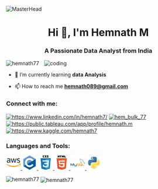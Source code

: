 
![MasterHead](https://github.com/HEMNATH77/HEMNATH77/assets/146712643/e9ce8f90-dd20-46ea-a541-4acef91168c4)



<h1 align="center">Hi 👋, I'm Hemnath M</h1>
<h3 align="center">A Passionate Data Analyst from India</h3>
<img align="right" alt="coding" width="400" src="https://github.com/HEMNATH77/HEMNATH77/assets/146712643/a014dc8e-992f-4ed9-95c0-42ad63c18383">



<p align="left"> <img src="https://komarev.com/ghpvc/?username=hemnath77&label=Profile%20views&color=0e75b6&style=flat" alt="hemnath77" /> </p>

- 🌱 I’m currently learning **data Analysis**

- 📫 How to reach me **hemnath089@gmail.com**

<h3 align="left">Connect with me:</h3>
<p align="left">
<a href="https://linkedin.com/in/https://www.linkedin.com/in/hemnath7/" target="blank"><img align="center" src="https://raw.githubusercontent.com/rahuldkjain/github-profile-readme-generator/master/src/images/icons/Social/linked-in-alt.svg" alt="https://www.linkedin.com/in/hemnath7/" height="30" width="40" /></a>
<a href="https://instagram.com/hem_bulk_77" target="blank"><img align="center" src="https://raw.githubusercontent.com/rahuldkjain/github-profile-readme-generator/master/src/images/icons/Social/instagram.svg" alt="hem_bulk_77" height="30" width="40" /></a>
<a href="https://www.google.com/imgres?q=tableau%20icon&imgurl=https%3A%2F%2Fcdn.worldvectorlogo.com%2Flogos%2Ftableau-logo.svg&imgrefurl=https%3A%2F%2Fworldvectorlogo.com%2Flogo%2Ftableau-software&docid=XNBU0EiN_h-_kM&tbnid=mVsR2TVKvV8BlM&vet=12ahUKEwi7psflsseGAxWf3jgGHd-ZBRMQM3oECG4QAA..i&w=2500&h=530&hcb=2&ved=2ahUKEwi7psflsseGAxWf3jgGHd-ZBRMQM3oECG4QAA" target="blank"><img align="center" src="https://github.com/HEMNATH77/HEMNATH77/assets/146712643/270d6f44-003f-46f3-8e20-484aa2483c49" alt="https://public.tableau.com/app/profile/hemnath.m" height="30" width="40" /></a>
<a href="https://www.kaggle.com/hemnath7" target="blank"><img align="center" src="https://github.com/HEMNATH77/HEMNATH77/assets/146712643/3b56b198-f5a7-4f07-8c80-80734db74268" alt="https://www.kaggle.com/hemnath7" height="30" width="40" /></a>  
</p>

<h3 align="left">Languages and Tools:</h3>
<p align="left"> <a href="https://aws.amazon.com" target="_blank" rel="noreferrer"> <img src="https://raw.githubusercontent.com/devicons/devicon/master/icons/amazonwebservices/amazonwebservices-original-wordmark.svg" alt="aws" width="40" height="40"/> </a> <a href="https://www.cprogramming.com/" target="_blank" rel="noreferrer"> <img src="https://raw.githubusercontent.com/devicons/devicon/master/icons/c/c-original.svg" alt="c" width="40" height="40"/> </a> <a href="https://www.w3schools.com/css/" target="_blank" rel="noreferrer"> <img src="https://raw.githubusercontent.com/devicons/devicon/master/icons/css3/css3-original-wordmark.svg" alt="css3" width="40" height="40"/> </a> <a href="https://www.w3.org/html/" target="_blank" rel="noreferrer"> <img src="https://raw.githubusercontent.com/devicons/devicon/master/icons/html5/html5-original-wordmark.svg" alt="html5" width="40" height="40"/> </a> <a href="https://www.mysql.com/" target="_blank" rel="noreferrer"> <img src="https://raw.githubusercontent.com/devicons/devicon/master/icons/mysql/mysql-original-wordmark.svg" alt="mysql" width="40" height="40"/> </a> <a href="https://www.python.org" target="_blank" rel="noreferrer"> <img src="https://raw.githubusercontent.com/devicons/devicon/master/icons/python/python-original.svg" alt="python" width="40" height="40"/> </a> </p>

<p><img align="left" src="https://github-readme-stats.vercel.app/api/top-langs?username=hemnath77&show_icons=true&locale=en&layout=compact" alt="hemnath77" /></p>

<p>&nbsp;<img align="center" src="https://github-readme-stats.vercel.app/api?username=hemnath77&show_icons=true&locale=en" alt="hemnath77" /></p>


